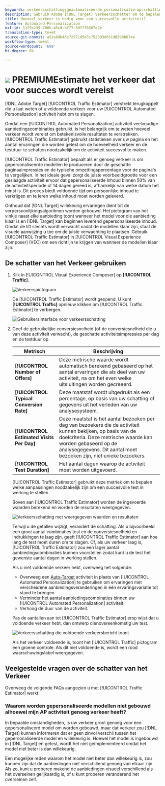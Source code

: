 ```yaml
---
keywords: verkeersschatting;geautomatiseerde personalisatie;ap;schatting van verkeer;auto-target
description: Gebruik Adobe [!DNL Target] Verkeersschatter om te bepalen of u voldoende verkeer voor uw activiteit van Automated Personalization hebt om te slagen.
title: Hoeveel verkeer is nodig voor een succesvolle activiteit?
feature: Automated Personalization
exl-id: 11f9e239-700b-45cd-bf77-39f7f8967a2e
translation-type: tm+mt
source-git-commit: a92e88b46c72971d5d3c752593d651d8290b674e
workflow-type: tm+mt
source-wordcount: '699'
ht-degree: 0%

---
```


# ![](/help/assets/premium.png) PREMIUMEstimate het verkeer dat voor succes wordt vereist

[!DNL Adobe Target] [!UICONTROL Traffic Estimator] verstrekt terugkoppelt die u laat weten of u voldoende verkeer voor uw [!UICONTROL Automated Personalization] activiteit hebt om te slagen.

Omdat een [!UICONTROL Automated Personalization] activiteit veelvoudige aanbiedingscombinaties gebruikt, is het belangrijk om te weten hoeveel verkeer wordt vereist om betekenisvolle resultaten te verstrekken. [!UICONTROL Traffic Estimator] gebruikt statistieken over uw pagina en het aantal ervaringen die worden getest om de hoeveelheid verkeer en de testduur te schatten noodzakelijk om de activiteit succesvol te maken.

[!UICONTROL Traffic Estimator] bepaalt als er genoeg verkeer is om gepersonaliseerde modellen te produceren door de geschatte paginaaimpressies en de typische omzettingspercentage voor de pagina&#39;s te vergelijken. In het ideale geval zorgt de juiste voorbeeldgrootte voor een geslaagde activiteit ervoor dat gepersonaliseerde inhoud binnen 50% van de activiteitsperiode of 14 dagen gereed is, afhankelijk van welke datum het minst is. Dit proces biedt voldoende tijd om persoonlijke inhoud te verkrijgen en te leren welke inhoud moet worden geleverd.

Onthoud dat [!DNL Target] willekeurig ervaringen dient tot de verpersoonlijkingsalgoritmen worden gebouwd. Het pictogram van het vinkje naast elke aanbieding toont wanneer het model voor die aanbieding klaar is en [!DNL Target] kan beginnen leverend gepersonaliseerde inhoud. Omdat de lift slechts wordt verwacht nadat de modellen klaar zijn, staat de visuele aanwijzing u toe om de juiste verwachting te plaatsen. Gebruik [!UICONTROL Traffic Estimator] in [!UICONTROL Visual Experience Composer] (VEC) om een richtlijn te krijgen van wanneer de modellen klaar zijn.

## De schatter van het Verkeer gebruiken

1. Klik in [!UICONTROL Visual Experience Composer] op **[!UICONTROL Traffic]**.

   ![Verkeerspictogram](/help/c-activities/t-automated-personalization/assets/icon-traffic.png)

   De [!UICONTROL Traffic Estimator] wordt geopend. U kunt **[!UICONTROL Traffic]** opnieuw klikken om [!UICONTROL Traffic Estimator] te verbergen.

   ![Gebruikersinterface voor verkeersschatting](assets/ap_est.png)

1. Geef de gebruikelijke conversiesnelheid (of de conversiesnelheid die u van deze activiteit verwacht), de geschatte activiteitsimpressies per dag en de testduur op.

   | Metrisch | Beschrijving |
   | --- | --- |
   | **[!UICONTROL Number of Offers]** | Deze metrische waarde wordt automatisch berekend gebaseerd op het aantal ervaringen die als deel van uw activiteit, na om het even welke uitsluitingen worden gecreeerd. |
   | **[!UICONTROL Typical Conversion Rate]** | Deze maatstaf wordt uitgedrukt als een percentage, op basis van uw schatting of gegevens uit het verleden van uw analysesysteem. |
   | **[!UICONTROL Estimated Visits Per Day]** | Deze maatstaf is het aantal bezoeken per dag van bezoekers die de activiteit kunnen bekijken, op basis van de doelcriteria. Deze metrische waarde kan worden gebaseerd op de analysegegevens. Dit aantal moet bezoeken zijn, niet unieke bezoekers. |
   | **[!UICONTROL Test Duration]** | Het aantal dagen waarop de activiteit moet worden uitgevoerd. |

   [!UICONTROL Traffic Estimator] gebruikt deze metriek om te bepalen welke aanpassingen noodzakelijk zijn om een succesvolle test in werking te stellen.

   Boven aan [!UICONTROL Traffic Estimator] worden de ingevoerde waarden berekend en worden de resultaten weergegeven.

   ![Verkeersschatting met weergegeven waarden en resultaten](assets/ap_est_no.png)

   Terwijl u de getallen wijzigt, verandert de schatting. Als u bijvoorbeeld een groot aantal combinaties test en de conversiesnelheid en -indrukkingen te laag zijn, geeft [!UICONTROL Traffic Estimator] aan hoe lang de test moet duren om te slagen. Of, als uw verkeer laag is, [!UICONTROL Traffic Estimator] zou een lager aantal aanbiedingscombinaties kunnen voorstellen zodat kunt u de test het gewenste aantal dagen in werking stellen.

   Als u niet voldoende verkeer hebt, overweeg het volgende:

   * Overweeg een [Auto-Target](/help/c-activities/auto-target/auto-target-to-optimize.md) activiteit in plaats van [!UICONTROL Automated Personalization] te gebruiken om ervaringen met verscheidene aanbiedingsveranderingen in één ervaringsvariatie tot stand te brengen.
   * Verminder het aantal aanbiedingscombinaties binnen uw [!UICONTROL Automated Personalization] activiteit.
   * Verhoog de duur van de activiteit.

   Pas de aantallen aan tot [!UICONTROL Traffic Estimator] erop wijst dat u voldoende verkeer hebt, dan ontwerp dienovereenkomstig uw test.

   ![Verkeersschatting die voldoende verkeersbericht toont](assets/ap_est_yes.png)

   Als het verkeer voldoende is, toont het [!UICONTROL Traffic] pictogram een groene controle. Als dit niet voldoende is, wordt een rood waarschuwingslabel weergegeven.

## Veelgestelde vragen over de schatter van het Verkeer

Overweeg de volgende FAQs aangezien u met [!UICONTROL Traffic Estimator] werkt:

### Waarom worden gepersonaliseerde modellen niet gebouwd alhoewel mijn AP activiteit genoeg verkeer heeft?

In bepaalde omstandigheden, is uw verkeer groot genoeg voor een gepersonaliseerd model om worden gebouwd, maar dat verkeer zou [!DNL Target] kunnen informeren dat er geen zinvol verschil tussen het gepersonaliseerde model en willekeurig is. Hoewel het model is ingebouwd in [!DNL Target] en getest, wordt het niet geïmplementeerd omdat het model niet beter is dan willekeurig.

Een mogelijke reden waarom het model niet beter dan willekeurig is, zou kunnen zijn dat de aanbiedingen niet verschillend genoeg van elkaar zijn. Als zo, kunt u proberen makend de aanbiedingen visueel verschillend als het overseinen gelijkaardig is, of u kunt proberen veranderend het overseinen zelf.
